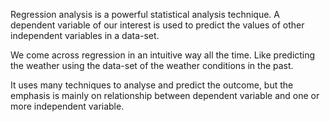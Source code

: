 Regression analysis is a powerful statistical analysis technique. A dependent variable of our interest is used to predict the values of other independent variables in a data-set.

We come across regression in an intuitive way all the time. Like predicting the weather using the data-set of the weather conditions in the past.

It uses many techniques to analyse and predict the outcome, but the emphasis is mainly on relationship between dependent variable and one or more independent variable.
